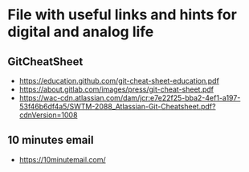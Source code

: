 # File with useful links and hints for digital and analog life

## GitCheatSheet
- https://education.github.com/git-cheat-sheet-education.pdf
- https://about.gitlab.com/images/press/git-cheat-sheet.pdf
- https://wac-cdn.atlassian.com/dam/jcr:e7e22f25-bba2-4ef1-a197-53f46b6df4a5/SWTM-2088_Atlassian-Git-Cheatsheet.pdf?cdnVersion=1008

## 10 minutes email
- https://10minutemail.com/